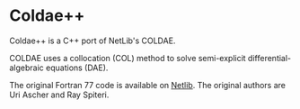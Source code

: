 # Coldae++
Coldae++ is a C++ port of NetLib's COLDAE.

COLDAE uses a collocation (COL) method to solve semi-explicit differential-algebraic equations (DAE).

The original Fortran 77 code is available on [Netlib](http://www.netlib.org/ode/coldae.f).
The original authors are Uri Ascher and Ray Spiteri.

